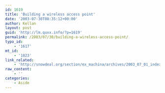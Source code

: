 ```yaml
---
id: 1619
title: 'Building a wireless access point'
date: '2003-07-30T08:35:12+00:00'
author: Kellan
layout: post
guid: 'http://lm.quxx.info/?p=1619'
permalink: /2003/07/30/building-a-wireless-access-point/
typo_id:
    - '1617'
mt_id:
    - '1023'
link_related:
    - 'http://snowdeal.org/section/ex_machina/archives/2003_07_01_index.html#105944016039311105'
raw_content:
    - ''
categories:
    - Aside
---
```


